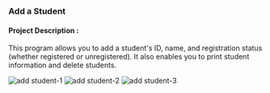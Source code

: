 ### Add a Student

#### Project Description :

This program allows you to add a student's ID, name, and registration status (whether registered or unregistered). It also enables you to print student information and delete students.

![add student-1](https://github.com/user-attachments/assets/ed0a56e8-2b70-4aa9-a268-bfe339252eb8)
![add student-2](https://github.com/user-attachments/assets/726d5e3c-d715-4934-9178-4ab87167696c)
![add student-3](https://github.com/user-attachments/assets/7fed72d1-ecb6-47af-9ae2-23801c777f4e)

